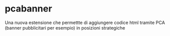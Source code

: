 pcabanner
=========

Una nuova estensione che permettte di aggiungere codice html tramite PCA (banner pubblicitari per esempio) in posizioni strategiche
